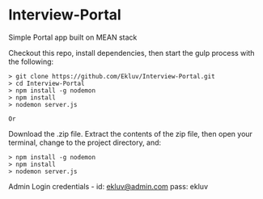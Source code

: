 # Interview-Portal

Simple Portal app built on MEAN stack

Checkout this repo, install dependencies, then start the gulp process with the following:

    > git clone https://github.com/Ekluv/Interview-Portal.git
    > cd Interview-Portal
    > npm install -g nodemon
    > npm install
    > nodemon server.js
    
    Or 

Download the .zip file. Extract the contents of the zip file, then open your terminal, change to the project directory, and:

    > npm install -g nodemon
    > npm install
    > nodemon server.js


Admin Login credentials - id:   ekluv@admin.com
                          pass: ekluv
